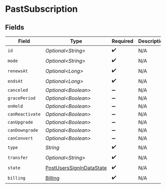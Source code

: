 # PastSubscription


## Fields

| Field                                                                           | Type                                                                            | Required                                                                        | Description                                                                     | Example                                                                         |
| ------------------------------------------------------------------------------- | ------------------------------------------------------------------------------- | ------------------------------------------------------------------------------- | ------------------------------------------------------------------------------- | ------------------------------------------------------------------------------- |
| `id`                                                                            | *Optional\<String>*                                                             | :heavy_check_mark:                                                              | N/A                                                                             |                                                                                 |
| `mode`                                                                          | *Optional\<String>*                                                             | :heavy_check_mark:                                                              | N/A                                                                             |                                                                                 |
| `renewsAt`                                                                      | *Optional\<Long>*                                                               | :heavy_check_mark:                                                              | N/A                                                                             | 1556281940                                                                      |
| `endsAt`                                                                        | *Optional\<Long>*                                                               | :heavy_check_mark:                                                              | N/A                                                                             | 1556281940                                                                      |
| `canceled`                                                                      | *Optional\<Boolean>*                                                            | :heavy_minus_sign:                                                              | N/A                                                                             | false                                                                           |
| `gracePeriod`                                                                   | *Optional\<Boolean>*                                                            | :heavy_minus_sign:                                                              | N/A                                                                             | false                                                                           |
| `onHold`                                                                        | *Optional\<Boolean>*                                                            | :heavy_minus_sign:                                                              | N/A                                                                             | false                                                                           |
| `canReactivate`                                                                 | *Optional\<Boolean>*                                                            | :heavy_minus_sign:                                                              | N/A                                                                             | false                                                                           |
| `canUpgrade`                                                                    | *Optional\<Boolean>*                                                            | :heavy_minus_sign:                                                              | N/A                                                                             | false                                                                           |
| `canDowngrade`                                                                  | *Optional\<Boolean>*                                                            | :heavy_minus_sign:                                                              | N/A                                                                             | false                                                                           |
| `canConvert`                                                                    | *Optional\<Boolean>*                                                            | :heavy_minus_sign:                                                              | N/A                                                                             | false                                                                           |
| `type`                                                                          | *String*                                                                        | :heavy_check_mark:                                                              | N/A                                                                             | plexpass                                                                        |
| `transfer`                                                                      | *Optional\<String>*                                                             | :heavy_check_mark:                                                              | N/A                                                                             |                                                                                 |
| `state`                                                                         | [PostUsersSignInDataState](../../models/operations/PostUsersSignInDataState.md) | :heavy_check_mark:                                                              | N/A                                                                             | ended                                                                           |
| `billing`                                                                       | [Billing](../../models/operations/Billing.md)                                   | :heavy_check_mark:                                                              | N/A                                                                             |                                                                                 |